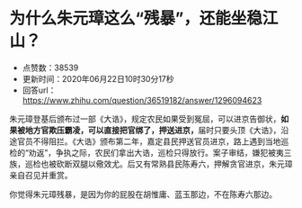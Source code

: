 # 为什么朱元璋这么“残暴”，还能坐稳江山？
- 点赞数：38539
- 更新时间：2020年06月22日10时30分17秒
- 回答url：https://www.zhihu.com/question/36519182/answer/1296094623
<body>
 <p data-pid="wg2pqG6Q">朱元璋登基后颁布过一部《大诰》，规定农民如果受到冤屈，可以进京告御状，<b>如果被地方官欺压霸凌，可以直接把官绑了，押送进京，</b>届时只要头顶《大诰》，沿途官员不得阻拦。《大诰》颁布第二年，嘉定县民押送官员进京，路上遇到当地巡检的“劝返”，争执之际，农民们拿出大诰，巡检只得放行。案子审结，嫌犯被夷三族，巡检也被砍断双腿以儆效尤。后又有常熟县民陈寿六，押解贪官进京，朱元璋亲自召见并重赏。</p>
 <p data-pid="XZdgRMTi">你觉得朱元璋残暴，是因为你的屁股在胡惟庸、蓝玉那边，不在陈寿六那边。</p>
 <p></p>
</body>